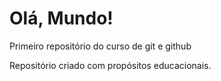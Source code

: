 # Olá, Mundo!
 Primeiro repositório do curso de git e github

Repositório criado com propósitos educacionais.
